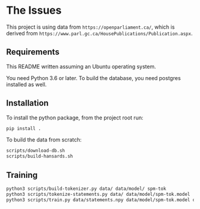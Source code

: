# The Issues

This project is using data from `https://openparliament.ca/`,
which is derived from `https://www.parl.gc.ca/HousePublications/Publication.aspx`.

## Requirements

This README written assuming an Ubuntu operating system.

You need Python 3.6 or later.
To build the database, you need postgres installed as well.

## Installation

To install the python package, from the project root run:

```bash
pip install .
```

To build the data from scratch:

```bash
scripts/download-db.sh
scripts/build-hansards.sh
```

## Training

```bash
python3 scripts/build-tokenizer.py data/ data/model/ spm-tok
python3 scripts/tokenize-statements.py data/ data/model/spm-tok.model
python3 scripts/train.py data/statements.npy data/model/spm-tok.model data/model/ lm
```
